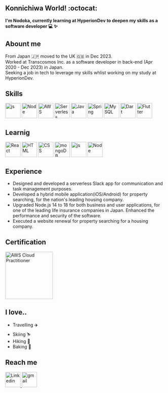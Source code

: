 **Konnichiwa World! :octocat:**
---
**I'm Nodoka, currently learning at HyperionDev to deepen my skills as a software developer 💻 :sparkles:**

**Abount me**
---
From Japan 🇯🇵 moved to the UK 🇬🇧 in Dec 2023.  
Worked at Transcosmos Inc. as a software developer in back-end (Apr 2020 - Dec 2023) in Japan.  
Seeking a job in tech to leverage my skills whlist working on my study at HyperionDev.  

**Skills**
---
<div style="display: inline-block;">
<img src="https://user-images.githubusercontent.com/25181517/117447155-6a868a00-af3d-11eb-9cfe-245df15c9f3f.png" alt="js" width="48" height="48">
<img src="https://user-images.githubusercontent.com/25181517/183568594-85e280a7-0d7e-4d1a-9028-c8c2209e073c.png" alt="Node" width="48" height="48">
<img src="https://user-images.githubusercontent.com/25181517/183896132-54262f2e-6d98-41e3-8888-e40ab5a17326.png" alt="AWS" width="48" height="48">
<img src="https://user-images.githubusercontent.com/2752551/30405069-a7751fee-989e-11e7-9a58-f93f8e820bd1.png" alt="Serverless" width="48" height="48">
<img src="https://user-images.githubusercontent.com/25181517/117201156-9a724800-adec-11eb-9a9d-3cd0f67da4bc.png" alt="Java" width="48" height="48">
<img src="https://user-images.githubusercontent.com/25181517/117201470-f6d56780-adec-11eb-8f7c-e70e376cfd07.png" alt="Spring" width="48" height="48">
<img src="https://user-images.githubusercontent.com/25181517/183896128-ec99105a-ec1a-4d85-b08b-1aa1620b2046.png" alt="MySQL" width="48" height="48">
<img src="https://user-images.githubusercontent.com/25181517/186150304-1568ffdf-4c62-4bdc-9cf1-8d8efcea7c5b.png" alt="Dart" width="48" height="48">
<img src="https://user-images.githubusercontent.com/25181517/186150365-da1eccce-6201-487c-8649-45e9e99435fd.png" alt="Flutter" width="48" height="48">
</div>

**Learnig**
---
<div style="display: inline-block;">
<img src="https://user-images.githubusercontent.com/25181517/183897015-94a058a6-b86e-4e42-a37f-bf92061753e5.png" alt="React" width="48" height="48">
<img src="https://user-images.githubusercontent.com/25181517/192158954-f88b5814-d510-4564-b285-dff7d6400dad.png" alt="HTML" width="48" height="48">
<img src="https://user-images.githubusercontent.com/25181517/183898674-75a4a1b1-f960-4ea9-abcb-637170a00a75.png" alt="CSS" width="48" height="48">
<img src="https://user-images.githubusercontent.com/25181517/182884177-d48a8579-2cd0-447a-b9a6-ffc7cb02560e.png" alt="mongoDB" width="48" height="48">
<img src="https://user-images.githubusercontent.com/25181517/117447155-6a868a00-af3d-11eb-9cfe-245df15c9f3f.png" alt="js" width="48" height="48">
<img src="https://user-images.githubusercontent.com/25181517/183568594-85e280a7-0d7e-4d1a-9028-c8c2209e073c.png" alt="Node" width="48" height="48">
</div>


**Experience**
---
- Designed and developed a serverless Slack app for communication and task management purposes.
- Developed a hybrid mobile application(iOS/Android) for property searching, for the nation's leading housing company.
- Upgraded Node.js 14 to 18 for both business and user applications, for one of the leading life insurance companies in Japan. Enhanced the performance and security of the software.
- Executed a website renewal for property searching for a housing company.

**Certification**
---
<img src="https://d1.awsstatic.com/certification/badges/AWS-Certified-Cloud-Practitioner_badge_150x150.17da917fbddc5383838d9f8209d2030c8d99f31e.png" alt="AWS Cloud Practitioner" width="150" height="150">

**I love..**
---
- Travelling ✈️
- Skiing ⛷️
- Hiking 🗻
- Baking 🍞

**Reach me**
---
<a href="https://www.linkedin.com/in/nodoka-matthews/">
  <img src="https://cdn4.iconfinder.com/data/icons/iconsimple-logotypes/512/linkedin-256.png" alt="Linkedin" width="48" height="48">
</a>
<a href="nodokahiratamatthews@gmail.com">
  <img src="![icons8-linkedin-50](https://github.com/NodokaHirata/NodokaHirata/assets/101855937/f68ab4bd-f866-49c7-9b46-d8aad9257777)
" alt="gmail" width="48" height="48">
</a>
